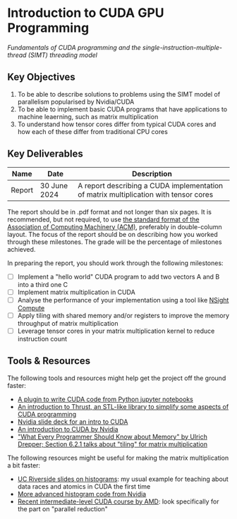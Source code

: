 # Introduction to CUDA GPU Programming

_Fundamentals of CUDA programming and the single-instruction-multiple-thread (SIMT) threading model_

## Key Objectives

 1. To be able to describe solutions to problems using the SIMT model of parallelism popularised by Nvidia/CUDA
 2. To be able to implement basic CUDA programs that have applications to machine leaerning, such as matrix multiplication
 3. To understand how tensor cores differ from typical CUDA cores and how each of these differ from traditional CPU cores

## Key Deliverables

|Name  |Date        |Description|
|------|------------|-----------|
|Report|30 June 2024|A report describing a CUDA implementation of matrix multiplication with tensor cores|

The report should be in .pdf format and not longer than six pages. It is recommended, but not required, to use [the standard format of the Association of Computing Machinery (ACM)](https://www.acm.org/publications/proceedings-template), preferably in double-column layout.
The focus of the report should be on describing how you worked through these milestones. 
The grade will be the percentage of milestones achieved.

In preparing the report, you should work through the following milestones:

 - [ ] Implement a "hello world" CUDA program to add two vectors A and B into a third one C
 - [ ] Implement matrix multiplication in CUDA
 - [ ] Analyse the performance of your implementation using a tool like [NSight Compute](https://docs.nvidia.com/nsight-compute/NsightComputeCli/)
 - [ ] Apply tiling with shared memory and/or registers to improve the memory throughput of matrix multiplication
 - [ ] Leverage tensor cores in your matrix multiplication kernel to reduce instruction count

## Tools & Resources

The following tools and resources might help get the project off the ground faster:
  * [A plugin to write CUDA code from Python jupyter notebooks](https://github.com/andreinechaev/nvcc4jupyter)
  * [An introduction to Thrust, an STL-like library to simplify some aspects of CUDA programming](https://docs.nvidia.com/cuda/archive/9.0/pdf/Thrust_Quick_Start_Guide.pdf)
  * [Nvidia slide deck for an intro to CUDA](https://www.nvidia.com/docs/io/116711/sc11-cuda-c-basics.pdf)
  * [An introduction to CUDA by Nvidia](https://developer.nvidia.com/blog/even-easier-introduction-cuda/)
  * ["What Every Programmer Should Know about Memory" by Ulrich Drepper; Section 6.2.1 talks about "tiling" for matrix multiplication](https://people.freebsd.org/~lstewart/articles/cpumemory.pdf)

The following resources might be useful for making the matrix multiplication a bit faster:
  * [UC Riverside slides on histograms](https://www.cs.ucr.edu/~mchow009/teaching/cs147/winter20/slides/11-Histogram.pdf): my usual example for teaching about data races and atomics in CUDA the first time
  * [More advanced histogram code from Nvidia](https://developer.nvidia.com/blog/gpu-pro-tip-fast-histograms-using-shared-atomics-maxwell/)
  * [Recent intermediate-level CUDA course by AMD](https://gpu-primitives-course.github.io/): look specifically for the part on "parallel reduction"

